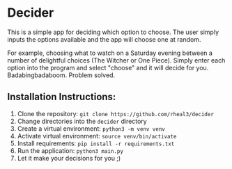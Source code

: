 # Decider
This is a simple app for deciding which option to choose. The user simply inputs the options available and the app will choose one at random.

For example, choosing what to watch on a Saturday evening between a number of delightful choices (The Witcher or One Piece). Simply enter each option into the program and select "choose" and it will decide for you. Badabingbadaboom. Problem solved.

## Installation Instructions:
1. Clone the repository: `git clone https://github.com/rheal3/decider`
2. Change directories into the `decider` directory
3. Create a virtual environment: `python3 -m venv venv`
4. Activate virtual environment: `source venv/bin/activate`
5. Install requirements: `pip install -r requirements.txt`
6. Run the application: `python3 main.py`
7. Let it make your decisions for you ;)
